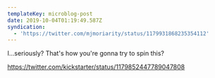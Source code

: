 ```yaml
---
templateKey: microblog-post
date: 2019-10-04T01:19:49.587Z
syndication:
  - 'https://twitter.com/mjmoriarity/status/1179931868235354112'
---
```


I...seriously? That's how you're gonna try to spin this?

https://twitter.com/kickstarter/status/1179852447789047808
